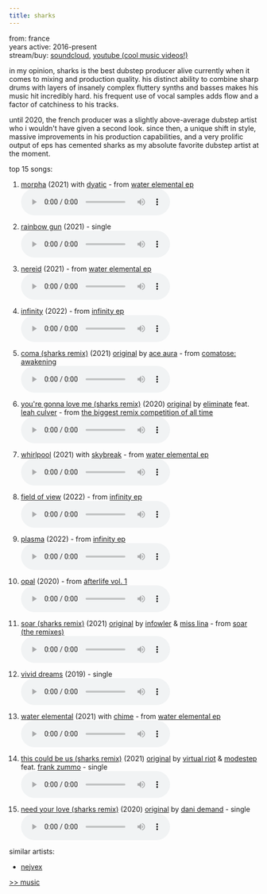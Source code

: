 ```yaml
---
title: sharks
---
```

<meta name="robots" content="noindex, nofollow, noarchive">

from: france<br>
years active: 2016-present<br>
stream/buy: [soundcloud](https://soundcloud.com/sharkstunes), [youtube (cool music videos!)](https://www.youtube.com/sharkstunes)

in my opinion, sharks is the best dubstep producer alive currently when it comes to mixing and production quality. his distinct ability to combine sharp drums with layers of insanely complex fluttery synths and basses makes his music hit incredibly hard. his frequent use of vocal samples adds flow and a factor of catchiness to his tracks.

until 2020, the french producer was a slightly above-average dubstep artist who i wouldn't have given a second look. since then, a unique shift in style, massive improvements in his production capabilities, and a very prolific output of eps has cemented sharks as my absolute favorite dubstep artist at the moment.

top 15 songs:

1. [morpha](https://soundcloud.com/sharkstunes/sharks-dyatic-morpha) (2021) with [dyatic](/music/dyatic) - from [water elemental ep](https://soundcloud.com/sharkstunes/sets/sharks-water-elemental-ep)<br>
<audio controls src="/images/music/sharks_morpha.mp3"></audio>

2. [rainbow gun](https://soundcloud.com/sharkstunes/sharks-rainbow-gun) (2021) - single<br>
<audio controls src="/images/music/sharks_rainbowgun.mp3"></audio>

3. [nereid](https://soundcloud.com/disciple/nereid) (2021) - from [water elemental ep](https://soundcloud.com/sharkstunes/sets/sharks-water-elemental-ep)<br>
<audio controls src="/images/music/sharks_nereid.mp3"></audio>

4. [infinity](https://soundcloud.com/sharkstunes/sharks-infinity) (2022) - from [infinity ep](https://soundcloud.com/sharkstunes/sets/infinity-ep)<br>
<audio controls src="/images/music/sharks_infinity.mp3"></audio>

5. [coma (sharks remix)](https://soundcloud.com/sharkstunes/ace-aura-coma-sharks-remix) (2021) [original](https://soundcloud.com/aceaura/coma) by [ace aura](/music/ace-aura) - from [comatose: awakening](https://soundcloud.com/aceaura/sets/comatose-awakening)<br>
<audio controls src="/images/music/sharks_coma.mp3"></audio>

6. [you're gonna love me (sharks remix)](https://soundcloud.com/disciple/youregonnalovemeremix) (2020) [original](https://soundcloud.com/disciple/youregonnaloveme) by [eliminate](https://soundcloud.com/eliminatemusic) feat. [leah culver](https://soundcloud.com/leahculvermusic) - from [the biggest remix competition of all time](https://soundcloud.com/disciple/sets/brcoat) <br>
<audio controls src="/images/music/sharks_youregonnaloveme.mp3"></audio>

7. [whirlpool](https://soundcloud.com/disciple/whirlpool) (2021) with [skybreak](/music/skybreak) - from [water elemental ep](https://soundcloud.com/sharkstunes/sets/sharks-water-elemental-ep)<br>
<audio controls src="/images/music/sharks_whirlpool.mp3"></audio>

8. [field of view](https://soundcloud.com/sharkstunes/field-of-view) (2022) - from [infinity ep](https://soundcloud.com/sharkstunes/sets/infinity-ep)<br>
<audio controls src="/images/music/sharks_fieldofview.mp3"></audio>

9. [plasma](https://soundcloud.com/pilotrecordsuk/sharks-plasma) (2022) - from [infinity ep](https://soundcloud.com/sharkstunes/sets/infinity-ep)<br>
<audio controls src="/images/music/sharks_plasma.mp3"></audio>

10. [opal](https://soundcloud.com/disciple/opal) (2020) - from [afterlife vol. 1](https://soundcloud.com/disciple/sets/afterlifevol1)<br>
<audio controls src="/images/music/sharks_opal.mp3"></audio>

11. [soar (sharks remix)](https://soundcloud.com/sharkstunes/soar-sharks-remix) (2021) [original](https://soundcloud.com/exobolt/need-your-love) by [infowler](https://soundcloud.com/infowler) & [miss lina](https://soundcloud.com/miss-lina-official) - from [soar (the remixes)](https://soundcloud.com/sharkstunes/sets/infinity-ep)<br>
<audio controls src="/images/music/sharks_soar.mp3"></audio>

12. [vivid dreams](https://soundcloud.com/sharkstunes/vivid-dreams) (2019) - single<br>
<audio controls src="/images/music/sharks_vividdreams.mp3"></audio>

13. [water elemental](https://soundcloud.com/disciple/waterelemental) (2021) with [chime](/music/chime) - from [water elemental ep](https://soundcloud.com/sharkstunes/sets/sharks-water-elemental-ep)<br>
<audio controls src="/images/music/sharks_waterelemental.mp3"></audio>

14. [this could be us (sharks remix)](https://soundcloud.com/sharkstunes/this-could-be-us-sharksremix) (2021) [original](https://soundcloud.com/disciple/thiscouldbeus) by [virtual riot](/music/virtual-riot) & [modestep](https://soundcloud.com/modestep) feat. [frank zummo](https://soundcloud.com/frank-zummo) - single<br>
<audio controls src="/images/music/sharks_thiscouldbeus.mp3"></audio>

15. [need your love (sharks remix)](https://soundcloud.com/sharkstunes/dansdemand-need-your-love-sharks-remix) (2020) [original](https://soundcloud.com/exobolt/need-your-love) by [dani demand](https://soundcloud.com/dani-demand) - single<br>
<audio controls src="/images/music/sharks_needyourlove.mp3"></audio>

similar artists:
- [nejvex](/music/nejvex)

<a href="/media/music#sharks">&gt;&gt; music</a>